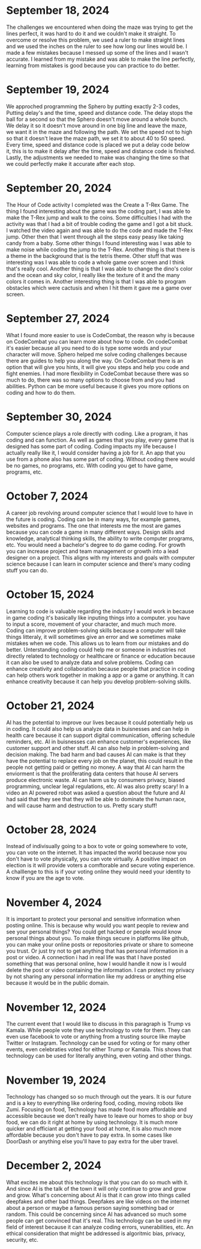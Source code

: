# September 18, 2024 
The challenges we encountered when doing the maze was trying to get the lines perfect, it was hard to do it and we couldn't make it straight. To overcome or resolve this problem, we used a ruler to make straight lines and we used the inches on the ruler to see how long our lines would be. I made a few mistakes because I messed up some of the lines and I wasn't accurate. I learned from my mistake and was able to make the line perfectly, learning from mistakes is good because you can practice to do better. 
# September 19, 2024
We approched programming the Sphero by putting exactly 2-3 codes, Putting delay's and the time, speed and distance code. The delay stops the ball for a second so that the Sphero doesn't move around a whole bunch. We delay it so it doesn't move around in one big line and leave the maze, we want it in the maze and following the path. We set the speed not to high so that it doesn't leave the maze path, we set it to about 40 to 50 speed. Every time, speed and distance code is placed we put a delay code below it, this is to make it delay after the time, speed and distance code is finished. Lastly, the adjustments we needed to make was changing the time so that we could perfectly make it accurate after each stop.
# September 20, 2024
The Hour of Code activity I completed was the Create a T-Rex Game. The thing I found interesting about the game was the coding part, I was able to make the T-Rex jump and walk to the coins. Some difficulties I had with the activity was that I had a bit of trouble coding the game and I got a bit stuck. I watched the video again and was able to do the code and made the T-Rex jump. Other then that I went through all the steps easy peasy like taking candy from a baby. Some other things I found interesting was I was able to make noise while coding the jump to the T-Rex. Another thing is that there is a theme in the background that is the tetris theme. Other stuff that was interesting was I was able to code a whole game over screen and I think that's really cool. Another thing is that I was able to change the dino's color and the ocean and sky color, I really like the texture of it and the many colors it comes in. Another interesting thing is that I was able to program obstacles which were cactusis and when I hit them it gave me a game over screen. 
# September 27, 2024
What I found more easier to use is CodeCombat, the reason why is because on CodeCombat you can learn more about how to code. On codeCombat it's easier because all you need to do is type some words and your character will move. Sphero helped me solve coding challenges because there are guides to help you along the way. On CodeCombat there is an option that will give you hints, it will give you steps and help you code and fight enemies. I had more flexibility in CodeCombat because there was so much to do, there was so many options to choose from and you had abilities. Python can be more useful because it gives you more options on coding and how to do them. 
# September 30, 2024
Computer science plays a role directly with coding. Like a program, it has coding and can function. As well as games that you play, every game that is designed has some part of coding. Coding impacts my life because I actually really like it, I would consider having a job for it. An app that you use from a phone also has some part of coding. Without coding there would be no games, no programs, etc. With coding you get to have game, programs, etc.
# October 7, 2024
A career job revolving around computer science that I would love to have in the future is coding. Coding can be in many ways, for example games, websites and programs. The one that interests me the most are games because you can code a game in many different ways. Design skills and knowledge, analytical thinking skills, the ability to write computer programs, etc. You would need a bachelor's degree to do game coding. For growth you can increase project and team management or growth into a lead designer on a project. This aligns with my interests and goals with computer science because I can learn in computer science and there's many coding stuff you can do.
# October 15, 2024
Learning to code is valuable regarding the industry I would work in because in game coding it's basically like inputing things into a computer. you have to input a score, movement of your character, and much much more. Coding can improve problem-solving skills because a computer will take things litteraly, it will sometimes give an error and we sometimes make mistakes when we code. This allows us to learn from our mistakes and do better. Unterstanding coding could help me or someone in industries not directly related to technology or healthcare or finance or education because it can also be used to analyze data and solve problems. Coding can enhance creativity and collaboration because people that practice in coding can help others work together in making a app or a game or anything. It can enhance creativity because it can help you develop problem-solving skills.  
# October 21, 2024
AI has the potential to improve our lives because it could potentially help us in coding. It could also help us analyze data in buisnesses and can help in health care because it can support digital communication, offering schedule reminders, etc. AI in buisnesses can enhance customer's experiences, like customer support and other stuff. AI can also help in problem-solving and decision making. The bad harm and bad causes AI can make is that they have the potential to replace every job on the planet, this could result in the people not getting paid or getting no money. A way that AI can harm the enviorment is that the proliferating data centers that house AI servers produce electronic waste. AI can harm us by consumers privacy, biased programming, unclear legal regulations, etc. AI was also pretty scary! In a video an AI powered robot was asked a question about the future and AI had said that they see that they will be able to dominate the human race, and will cause harm and destruction to us. Pretty scary stuff!
# October 28, 2024
Instead of indivisually going to a box to vote or going somewhere to vote, you can vote on the internet. It has impacted the world because now you don't have to vote physically, you can vote virtually. A positive impact on election is it will provide voters a comftorable and secure voting experience. A challlenge to this is if your voting online they would need your identity to know if you are the age to vote. 
# November 4, 2024
It is important to protect your personal and sensitive information when posting online. This is because why would you want people to review and see your personal things? You could get hacked or people would know personal things about you. To make things secure in platforms like github, you can make your online posts or repositories private or share to someone you trust. Or just try not to get anything that has personal information in a post or video. A connection i had in real life was that I have posted something that was personal online, how I would handle it now is I would delete the post or video containing the information. I can protect my privacy by not sharing any personal information like my address or anything else because it would be in the public domain. 
# November 12, 2024
The current event that I would like to discuss in this paragraph is Trump vs Kamala. While people vote they use technology to vote for them. They can even use facebook to vote or anything from a trusting source like maybe Twitter or Instagram. Technology can be used for voting or for many other events, even celebraties voted for either Trump or Kamala. This shows that technology can be used for literally anything, even voting and other things.
# November 19, 2024 
Technology has changed so so much through out the years. It is our future and is a key to everything like ordering food, coding, moving robots like Zumi. Focusing on food, Technology has made food more affordable and accessible because we don't really have to leave our homes to shop or buy food, we can do it right at home by using technology. It is much more quicker and efficiant at getting your food at home, it is also much more affordable because you don't have to pay extra. In some cases like DoorDash or anything else you'll have to pay extra for the uber travel. 
# December 2, 2024
What excites me about this technology is that you can do so much with it. And since AI is the talk of the town it will only continue to grow and grow and grow. What's concerning about AI is that it can grow into things called deepfakes and other bad things. Deepfakes are like videos on the internet about a person or maybe a famous person saying something bad or random. This could be concerning since AI has advanced so much some people can get convinced that it's real. This technology can be used in my field of interest because it can analyze coding errors, vunerabilities, etc. An ethical consideration that might be addressed is algoritmic bias, privacy, security, etc. 
